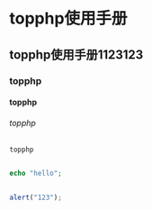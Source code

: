 # topphp使用手册

## topphp使用手册1123123


### topphp

#### topphp

###### topphp

`topphp`

```php

echo "hello";

```

```js

alert("123");

```